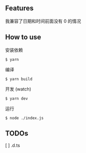 
## Features

我兼容了日期和时间前面没有 0 的情况

## How to use

安装依赖

```shell
$ yarn
```

编译

```shell
$ yarn build
```

开发 (watch)

```shell
$ yarn dev
```

运行

```shell
$ node ./index.js
```

## TODOs

[ ] .d.ts
